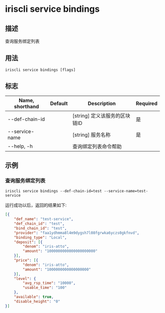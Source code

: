 # iriscli service bindings

## 描述

查询服务绑定列表

## 用法

```
iriscli service bindings [flags]
```

## 标志

| Name, shorthand | Default                    | Description                                            | Required |
| --------------- | -------------------------- | ------------------------------------------------------ | -------- |
| --def-chain-id  |                            | [string] 定义该服务的区块链ID                             | 是        |
| --service-name  |                            | [string] 服务名称                                       | 是        |
| --help, -h      |                            | 查询绑定列表命令帮助                                       |          |

## 示例

### 查询服务绑定列表

```shell
iriscli service bindings --def-chain-id=test --service-name=test-service
```

运行成功以后，返回的结果如下:

```json
[{
	"def_name": "test-service",
	"def_chain_id": "test",
	"bind_chain_id": "test",
	"provider": "faa1ydhmma8l4m9dygsh7l08fgrwka6yczs0gkfnvd",
	"binding_type": "Local",
	"deposit": [{
		"denom": "iris-atto",
		"amount": "1000000000000000000000"
	}],
	"price": [{
		"denom": "iris-atto",
		"amount": "1000000000000000000"
	}],
	"level": {
		"avg_rsp_time": "10000",
		"usable_time": "100"
	},
	"available": true,
	"disable_height": "0"
}]
```